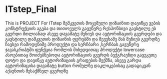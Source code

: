 # ITstep_Final
This is PROJECT For ITstep
შემკვეთის მოცემული დიზაინით დავიწყე ვების კონსტრუქციის აგება და თითოეულს გავუწერე რესპონსივი
გავსტილე ეს გვერდი მთლიანად
ასევე დავამატე მენიუს და ავტორიზაციის გვერდები და გავსტილე დამკვეთის დიზაინის ფერებში და შევუხამე მას
მენიუს გვერდზე ჩავსვი რამოდენიმე პროდუქტი და სერჩბარი ,სერჩბას გავუწერე ჯავასკრიპტში ფუნქცია რომლის მიხედვითაც პროდუქტი lowercase ასოებითაც მოიძებნებოდა
ავტორიზაციის გვერდს ბექგრაუნდი გავუკეთე ფოტო და დავიწკე ავტორიზაციის გრაფების შექმნა, ასევე გარდა ავტორიზაცისა დავამატე button რომელზე დაკლიკებისაც გადაგიკვან აქაუნთის შესაქმნელ გვერდზე
